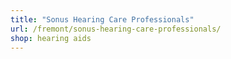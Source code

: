 ```yaml
---
title: "Sonus Hearing Care Professionals"
url: /fremont/sonus-hearing-care-professionals/
shop: hearing aids
---
```

